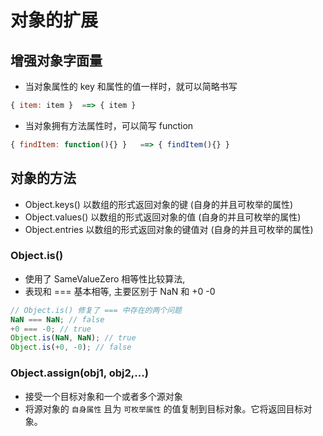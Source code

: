 # 对象的扩展

## 增强对象字面量

- 当对象属性的 key 和属性的值一样时，就可以简略书写

```js
{ item: item }  ==> { item }
```

- 当对象拥有方法属性时，可以简写 function

```js
{ findItem: function(){} }   ==> { findItem(){} }
```

## 对象的方法

- Object.keys() 以数组的形式返回对象的键 (自身的并且可枚举的属性)
- Object.values() 以数组的形式返回对象的值 (自身的并且可枚举的属性)
- Object.entries 以数组的形式返回对象的键值对 (自身的并且可枚举的属性)

### Object.is()

- 使用了 SameValueZero 相等性比较算法,
- 表现和 === 基本相等, 主要区别于 NaN 和 +0 -0

```js
// Object.is() 修复了 === 中存在的两个问题
NaN === NaN; // false
+0 === -0; // true
Object.is(NaN, NaN); // true
Object.is(+0, -0); // false
```

### Object.assign(obj1, obj2,...)

- 接受一个目标对象和一个或者多个源对象
- 将源对象的 `自身属性` 且为 `可枚举属性` 的值复制到目标对象。它将返回目标对象。

